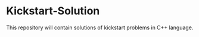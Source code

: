 # Kickstart-Solution

This repository will contain solutions of kickstart problems in C++ language.
